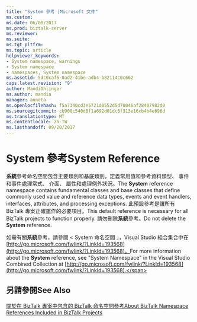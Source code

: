 ```yaml
---
title: "System 參考 |Microsoft 文件"
ms.custom: 
ms.date: 06/08/2017
ms.prod: biztalk-server
ms.reviewer: 
ms.suite: 
ms.tgt_pltfrm: 
ms.topic: article
helpviewer_keywords:
- System namespace, warnings
- System namespace
- namespaces, System namespace
ms.assetid: 5dc0caf5-0ad2-41be-adb4-b82114c0c662
caps.latest.revision: "9"
author: MandiOhlinger
ms.author: mandia
manager: anneta
ms.openlocfilehash: f5a7340cd3e5721d0552d5d70046af28407982d0
ms.sourcegitcommit: cb908c540d8f1a692d01dc8f313e16cb4b4e696d
ms.translationtype: MT
ms.contentlocale: zh-TW
ms.lasthandoff: 09/20/2017
---
```

# <a name="system-reference"></a><span data-ttu-id="18b0b-102">System 參考</span><span class="sxs-lookup"><span data-stu-id="18b0b-102">System Reference</span></span>
<span data-ttu-id="18b0b-103">**系統**參考命名空間包含主要類別和基底類別，定義常用值和參考資料類型、 事件和事件處理常式、 介面、 屬性和處理例外狀況。</span><span class="sxs-lookup"><span data-stu-id="18b0b-103">The **System** reference namespace contains fundamental classes and base classes that define commonly used value and reference data types, events and event handlers, interfaces, attributes, and processing exceptions.</span></span> <span data-ttu-id="18b0b-104">此預設參考是讓所有 BizTalk 專案正確運作的必要項目。</span><span class="sxs-lookup"><span data-stu-id="18b0b-104">This default reference is necessary for all BizTalk projects to function properly.</span></span> <span data-ttu-id="18b0b-105">請勿刪除**系統**參考。</span><span class="sxs-lookup"><span data-stu-id="18b0b-105">Do not delete the **System** reference.</span></span>  
  
 <span data-ttu-id="18b0b-106">如需有關**系統**參考，請參閱 < System 命名空間 」，Visual Studio 組合集合中在[http://go.microsoft.com/fwlink/?LinkId=193568](http://go.microsoft.com/fwlink/?LinkId=193568)。</span><span class="sxs-lookup"><span data-stu-id="18b0b-106">For more information about the **System** reference, see "System Namespace" in the Visual Studio Combined Collection at [http://go.microsoft.com/fwlink/?LinkId=193568](http://go.microsoft.com/fwlink/?LinkId=193568).</span></span>  
  
## <a name="see-also"></a><span data-ttu-id="18b0b-107">另請參閱</span><span class="sxs-lookup"><span data-stu-id="18b0b-107">See Also</span></span>  
 [<span data-ttu-id="18b0b-108">關於在 BizTalk 專案中包含的 BizTalk 命名空間參考</span><span class="sxs-lookup"><span data-stu-id="18b0b-108">About BizTalk Namespace References Included in BizTalk Projects</span></span>](../core/about-biztalk-namespace-references-included-in-biztalk-projects.md)